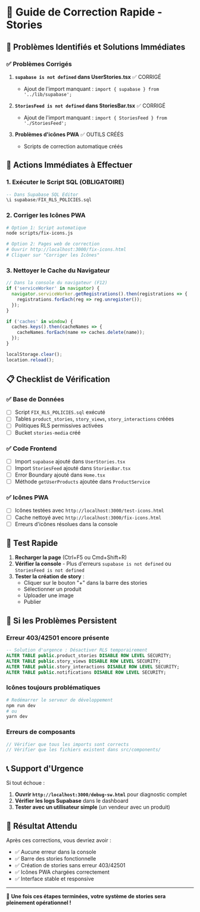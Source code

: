 # 🚀 Guide de Correction Rapide - Stories

## 🚨 Problèmes Identifiés et Solutions Immédiates

### ✅ **Problèmes Corrigés**

1. **`supabase is not defined` dans UserStories.tsx** ✅ CORRIGÉ
   - Ajout de l'import manquant : `import { supabase } from '../lib/supabase';`

2. **`StoriesFeed is not defined` dans StoriesBar.tsx** ✅ CORRIGÉ
   - Ajout de l'import manquant : `import { StoriesFeed } from './StoriesFeed';`

3. **Problèmes d'icônes PWA** ✅ OUTILS CRÉÉS
   - Scripts de correction automatique créés

## 🔧 **Actions Immédiates à Effectuer**

### 1. Exécuter le Script SQL (OBLIGATOIRE)
```sql
-- Dans Supabase SQL Editor
\i supabase/FIX_RLS_POLICIES.sql
```

### 2. Corriger les Icônes PWA
```bash
# Option 1: Script automatique
node scripts/fix-icons.js

# Option 2: Pages web de correction
# Ouvrir http://localhost:3000/fix-icons.html
# Cliquer sur "Corriger les Icônes"
```

### 3. Nettoyer le Cache du Navigateur
```javascript
// Dans la console du navigateur (F12)
if ('serviceWorker' in navigator) {
  navigator.serviceWorker.getRegistrations().then(registrations => {
    registrations.forEach(reg => reg.unregister());
  });
}

if ('caches' in window) {
  caches.keys().then(cacheNames => {
    cacheNames.forEach(name => caches.delete(name));
  });
}

localStorage.clear();
location.reload();
```

## 📋 **Checklist de Vérification**

### ✅ Base de Données
- [ ] Script `FIX_RLS_POLICIES.sql` exécuté
- [ ] Tables `product_stories`, `story_views`, `story_interactions` créées
- [ ] Politiques RLS permissives activées
- [ ] Bucket `stories-media` créé

### ✅ Code Frontend
- [ ] Import `supabase` ajouté dans `UserStories.tsx`
- [ ] Import `StoriesFeed` ajouté dans `StoriesBar.tsx`
- [ ] Error Boundary ajouté dans `Home.tsx`
- [ ] Méthode `getUserProducts` ajoutée dans `ProductService`

### ✅ Icônes PWA
- [ ] Icônes testées avec `http://localhost:3000/test-icons.html`
- [ ] Cache nettoyé avec `http://localhost:3000/fix-icons.html`
- [ ] Erreurs d'icônes résolues dans la console

## 🧪 **Test Rapide**

1. **Recharger la page** (Ctrl+F5 ou Cmd+Shift+R)
2. **Vérifier la console** - Plus d'erreurs `supabase is not defined` ou `StoriesFeed is not defined`
3. **Tester la création de story** :
   - Cliquer sur le bouton "+" dans la barre des stories
   - Sélectionner un produit
   - Uploader une image
   - Publier

## 🚨 **Si les Problèmes Persistent**

### Erreur 403/42501 encore présente
```sql
-- Solution d'urgence : Désactiver RLS temporairement
ALTER TABLE public.product_stories DISABLE ROW LEVEL SECURITY;
ALTER TABLE public.story_views DISABLE ROW LEVEL SECURITY;
ALTER TABLE public.story_interactions DISABLE ROW LEVEL SECURITY;
ALTER TABLE public.notifications DISABLE ROW LEVEL SECURITY;
```

### Icônes toujours problématiques
```bash
# Redémarrer le serveur de développement
npm run dev
# ou
yarn dev
```

### Erreurs de composants
```javascript
// Vérifier que tous les imports sont corrects
// Vérifier que les fichiers existent dans src/components/
```

## 📞 **Support d'Urgence**

Si tout échoue :

1. **Ouvrir `http://localhost:3000/debug-sw.html`** pour diagnostic complet
2. **Vérifier les logs Supabase** dans le dashboard
3. **Tester avec un utilisateur simple** (un vendeur avec un produit)

## 🎯 **Résultat Attendu**

Après ces corrections, vous devriez avoir :

- ✅ Aucune erreur dans la console
- ✅ Barre des stories fonctionnelle
- ✅ Création de stories sans erreur 403/42501
- ✅ Icônes PWA chargées correctement
- ✅ Interface stable et responsive

---

🎉 **Une fois ces étapes terminées, votre système de stories sera pleinement opérationnel !**
